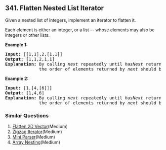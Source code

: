 ## 341. Flatten Nested List Iterator

<p>Given a nested list of integers, implement an iterator to flatten it.</p>

<p>Each element is either an integer, or a list -- whose elements may also be integers or other lists.</p>

<p><strong>Example 1:</strong></p>

<div>
<pre>
<strong>Input: </strong><span id="example-input-1-1">[[1,1],2,[1,1]]</span>
<strong>Output: </strong><span id="example-output-1">[1,1,2,1,1]
</span><strong>Explanation: </strong>By calling <i>next</i> repeatedly until <i>hasNext</i> returns false, 
&nbsp;            the order of elements returned by <i>next</i> should be: <code>[1,1,2,1,1]</code>.</pre>

<div>
<p><strong>Example 2:</strong></p>

<pre>
<strong>Input: </strong><span id="example-input-2-1">[1,[4,[6]]]</span>
<strong>Output: </strong><span id="example-output-2">[1,4,6]
</span><strong>Explanation: </strong>By calling <i>next</i> repeatedly until <i>hasNext</i> returns false, 
&nbsp;            the order of elements returned by <i>next</i> should be: <code>[1,4,6]</code>.
</pre>
</div>
</div>


### Similar Questions
  1. [Flatten 2D Vector](https://github.com/openset/leetcode/tree/master/solution/flatten-2d-vector)(Medium)
  1. [Zigzag Iterator](https://github.com/openset/leetcode/tree/master/solution/zigzag-iterator)(Medium)
  1. [Mini Parser](https://github.com/openset/leetcode/tree/master/solution/mini-parser)(Medium)
  1. [Array Nesting](https://github.com/openset/leetcode/tree/master/solution/array-nesting)(Medium)
